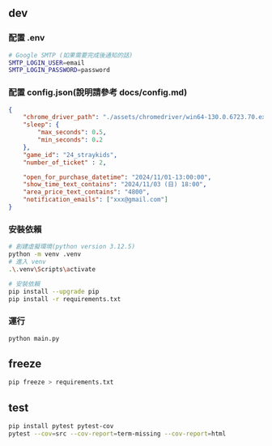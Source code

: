 ## dev
### 配置 .env  
```bash
# Google SMTP (如果需要完成後通知的話)
SMTP_LOGIN_USER=email
SMTP_LOGIN_PASSWORD=password
``` 
### 配置 config.json(說明請參考 docs/config.md)
```json
{
    "chrome_driver_path": "./assets/chromedriver/win64-130.0.6723.70.exe",
    "sleep": {
        "max_seconds": 0.5,
        "min_seconds": 0.2
    },
    "game_id": "24_straykids",
    "number_of_ticket" : 2,

    "open_for_purchase_datetime": "2024/11/01-13:00:00",
    "show_time_text_contains": "2024/11/03 (日) 18:00",
    "area_price_text_contains": "4800",
    "notification_emails": ["xxx@gmail.com"]
}
```

### 安裝依賴
```bash
# 創建虛擬環境(python version 3.12.5)
python -m venv .venv
# 進入 venv
.\.venv\Scripts\activate

# 安裝依賴
pip install --upgrade pip
pip install -r requirements.txt
```

### 運行
```bash
python main.py
```

## freeze
```bash
pip freeze > requirements.txt
```

## test
```bash
pip install pytest pytest-cov
pytest --cov=src --cov-report=term-missing --cov-report=html
```